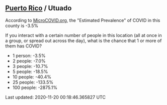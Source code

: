 
## [Puerto Rico](/united-states/puerto-rico) / Utuado

According to [MicroCOVID.org](http://microcovid.org),
the "Estimated Prevalence" of COVID in this county is -3.5%

If you interact with a certain number of people in this location
(all at once in a group, or spread out across the day), what is the chance that
1 or more of them has COVID?

- 1 person: -3.5%
- 2 people: -7.0%
- 3 people: -10.7%
- 5 people: -18.5%
- 10 people: -40.4%
- 25 people: -133.5%
- 100 people: -2875.1%

Last updated: 2020-11-20 00:18:46.365827 UTC

